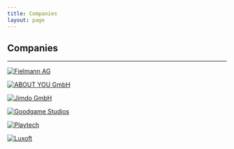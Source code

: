 ```yaml
---
title: Companies
layout: page
---
```


## Companies

---


[![Fielmann AG](https://upload.wikimedia.org/wikipedia/commons/thumb/5/5a/160506_Fielmann_LogoNEU_pos_wiki.svg/320px-160506_Fielmann_LogoNEU_pos_wiki.svg.png "Fielmann AG")](https://www.fielmann.de)

[![ABOUT YOU GmbH](https://upload.wikimedia.org/wikipedia/commons/thumb/4/4b/ABOUT_YOU_Logo.png/320px-ABOUT_YOU_Logo.png "ABOUT YOU GmbH")](https://www.aboutyou.de)

[![Jimdo GmbH](https://upload.wikimedia.org/wikipedia/commons/thumb/5/56/Jimdo_Logo.png/320px-Jimdo_Logo.png "Jimdo GmbH")](https://jimdo.com)

[![Goodgame Studios](https://upload.wikimedia.org/wikipedia/commons/thumb/a/a1/Goodgame_Studios_Logo_2015.svg/320px-Goodgame_Studios_Logo_2015.svg.png "Goodgame Studios")](https://goodgamestudios.com)

[![Playtech](https://upload.wikimedia.org/wikipedia/en/thumb/6/65/Playtech_logo.svg/320px-Playtech_logo.svg.png "Playtech")](https://playtech.com)

[![Luxoft](https://upload.wikimedia.org/wikipedia/commons/thumb/2/2e/Luxoft-logo-2015.svg/320px-Luxoft-logo-2015.svg.png "Luxoft")](https://luxoft.com)
